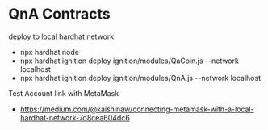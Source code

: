 # QnA Contracts

deploy to local hardhat network
- npx hardhat node
- npx hardhat ignition deploy ignition/modules/QaCoin.js --network localhost
- npx hardhat ignition deploy ignition/modules/QnA.js --network localhost

Test Account link with MetaMask
- https://medium.com/@kaishinaw/connecting-metamask-with-a-local-hardhat-network-7d8cea604dc6